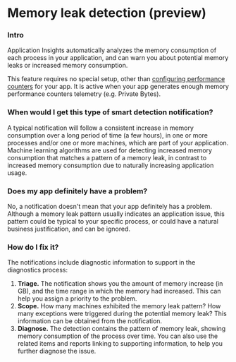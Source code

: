 # Memory leak detection (preview)

### Intro

Application Insights automatically analyzes the memory consumption of each process in your application, and can warn you about potential memory leaks or increased memory consumption.

This feature requires no special setup, other than [configuring performance counters](https://docs.microsoft.com/en-us/azure/application-insights/app-insights-performance-counters) for your app. It is active when your app generates enough memory performance counters telemetry (e.g. Private Bytes).


### When would I get this type of smart detection notification?
A typical notification will follow a consistent increase in memory consumption over a long period of time (a few hours), in one or more processes and/or one or more machines, which are part of your application.
Machine learning algorithms are used for detecting increased memory consumption that matches a pattern of a memory leak, in contrast to increased memory consumption due to naturally increasing application usage.

### Does my app definitely have a problem?
No, a notification doesn't mean that your app definitely has a problem. Although a memory leak pattern usually indicates an application issue, this pattern could be typical to your specific process, or could have a natural business justification, and can be ignored.

### How do I fix it?
The notifications include diagnostic information to support in the diagnostics process:
1. **Triage.** The notification shows you the amount of memory increase (in GB), and the time range in which the memory had increased. This can help you assign a priority to the problem.
2. **Scope.** How many machines exhibited the memory leak pattern? How many exceptions were triggered during the potential memory leak? This information can be obtained from the notification.
3. **Diagnose.** The detection contains the pattern of memory leak, showing memory consumption of the process over time. You can also use the related items and reports linking to supporting information, to help you further diagnose the issue.
